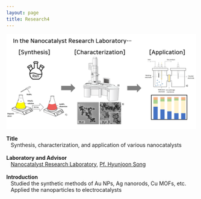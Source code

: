 ```yaml
---
layout: page
title: Research4
---
```


<p align="center" style="max-width:100%; height:auto;">
    <img src="/images/R4_full.png" style="max-width:100%; height:auto;" />
</p>

<p style="clear:left;">
    <strong>Title</strong><br>
    &nbsp;&nbsp;&nbsp;Synthesis, characterization, and application of various nanocatalysts<br>
    <br>
  <strong>Laboratory and Advisor</strong><br>
  &nbsp;&nbsp;&nbsp;<a href="https://small.kaist.ac.kr/">Nanocatalyst Research Laboratory</a>, <a href="https://chem.kaist.ac.kr/eng/faculty/view/id/24">Pf. Hyunjoon Song</a><br>
  <br>
  <strong>Introduction</strong><br>
  &nbsp;&nbsp;&nbsp;Studied the synthetic methods of Au NPs, Ag nanorods, Cu MOFs, etc.<br>
  &nbsp;&nbsp;&nbsp;Applied the nanoparticles to electrocatalysts
  <br>

</p>
